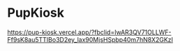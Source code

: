 # PupKiosk

https://pup-kiosk.vercel.app/?fbclid=IwAR3QV71OLLWF-Ff9sK8au5TTIBo3D2ey_lax90MjsHSpbp40m7hN8X2GKzI
